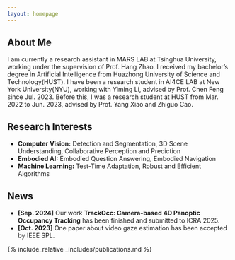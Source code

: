 ```yaml
---
layout: homepage
---
```


## About Me

I am currently a research assistant in MARS LAB at Tsinghua University, working under the supervision of Prof. Hang Zhao.
I received my bachelor’s degree in Artificial Intelligence from Huazhong University of Science and Technology(HUST). I have been a research student in AI4CE LAB at New York University(NYU), working with Yiming Li, advised by Prof. Chen Feng since Jul. 2023. Before this, I was a research student at HUST from Mar. 2022 to Jun. 2023, advised by Prof. Yang Xiao and Zhiguo Cao.

## Research Interests
- **Computer Vision:** Detection and Segmentation, 3D Scene Understanding, Collaborative Perception and Prediction
- **Embodied AI:** Embodied Question Answering, Embodied Navigation
- **Machine Learning:** Test-Time Adaptation, Robust and Efficient Algorithms

## News

- **[Sep. 2024]** Our work **TrackOcc: Camera-based 4D Panoptic Occupancy Tracking** has been finished and submitted to ICRA 2025.
- **[Oct. 2023]** One paper about video gaze estimation has been accepted by IEEE SPL.

{% include_relative _includes/publications.md %}